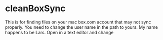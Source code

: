 # cleanBoxSync
This is for finding files on your mac box.com account that may not sync properly.
You need to change the user name in the path to yours.  My name happens to be Lars.
Open in a text editor and change
